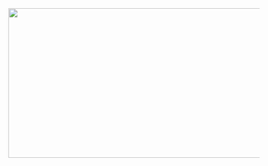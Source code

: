 <div id="header" align="center">
  <img src="https://github.com/vlaice/vlaice/blob/main/gif.gif" width="700" height="300"/>
</div>



